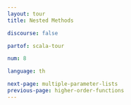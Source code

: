 ```yaml
---
layout: tour
title: Nested Methods

discourse: false

partof: scala-tour

num: 8

language: th

next-page: multiple-parameter-lists
previous-page: higher-order-functions
---
```

